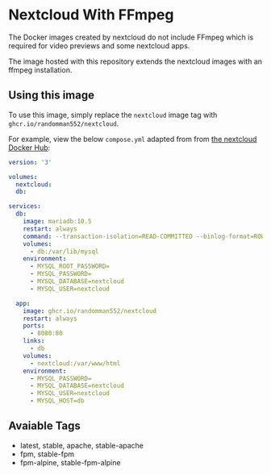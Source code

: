 # Nextcloud With FFmpeg
The Docker images created by nextcloud do not include FFmpeg which is required for video previews and some nextcloud apps.

The image hosted with this repository extends the nextcloud images with an ffmpeg installation.

## Using this image
To use this image, simply replace the `nextcloud` image tag with `ghcr.io/randomman552/nextcloud`.

For example, view the below `compose.yml` adapted from from [the nextcloud Docker Hub](https://hub.docker.com/_/nextcloud/):

```yaml
version: '3'

volumes:
  nextcloud:
  db:

services:
  db:
    image: mariadb:10.5
    restart: always
    command: --transaction-isolation=READ-COMMITTED --binlog-format=ROW
    volumes:
      - db:/var/lib/mysql
    environment:
      - MYSQL_ROOT_PASSWORD=
      - MYSQL_PASSWORD=
      - MYSQL_DATABASE=nextcloud
      - MYSQL_USER=nextcloud

  app:
    image: ghcr.io/randomman552/nextcloud
    restart: always
    ports:
      - 8080:80
    links:
      - db
    volumes:
      - nextcloud:/var/www/html
    environment:
      - MYSQL_PASSWORD=
      - MYSQL_DATABASE=nextcloud
      - MYSQL_USER=nextcloud
      - MYSQL_HOST=db
```

## Avaiable Tags
- latest, stable, apache, stable-apache
- fpm, stable-fpm
- fpm-alpine, stable-fpm-alpine